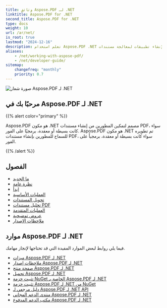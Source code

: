 ```yaml
---
title: وثائق Aspose.PDF لـ .NET
linktitle: Aspose.PDF for .NET
second_title: Aspose.PDF for .NET
type: docs
weight: 10
url: /ar/net/
is_root: true
lastmod: "2024-12-16"
description: تعلم استخدام Aspose.PDF .NET لإنشاء تطبيقات لمعالجة مستندات PDF على أي منصة باستخدام C#، VB. استعراض الدروس، أكواد العينة، والمزيد.
aliases:
    - /net/working-with-aspose-pdf/
    - /net/developer-guide/
sitemap:
    changefreq: "monthly"
    priority: 0.7
---
```

![صورة شعار Aspose.PDF لـ .NET](aspose_pdf-for-net.png)

## مرحبًا بك في Aspose.PDF لـ .NET

{{% alert color="primary" %}}

Aspose.PDF هو مكون .NET مصمم لتمكين المطورين من إنشاء مستندات PDF، سواء كانت بسيطة أو معقدة، برمجيًا على الفور.
Aspose.PDF هو مكون .NET تم تطويره للسماح للمطورين بإنشاء مستندات PDF، سواء كانت بسيطة أو معقدة، برمجياً على الفور.

{{% /alert %}}

## الفصول

- [ما الجديد](/pdf/ar/net/whatsnew/)
- [نظرة عامة](/pdf/ar/net/overview/)
- [ابدأ](/pdf/ar/net/get-started/)
- [العمليات الأساسية](/pdf/ar/net/basic-operations/)
- [تحويل المستندات](/pdf/ar/net/converting/)
- [تحليل مستندات PDF](/pdf/ar/net/parsing/)
- [العمليات المتقدمة](/pdf/ar/net/advanced-operations/)
- [عروض توضيحية](/pdf/ar/net/showcases/)
- [ملاحظات الإصدار](https://releases.aspose.com/pdf/net/release-notes/)

## موارد Aspose.PDF لـ .NET

فيما يلي روابط لبعض الموارد المفيدة التي قد تحتاجها لإنجاز مهامك.

- [ميزات Aspose.PDF لـ .NET](/pdf/ar/net/key-features/)
- [ملاحظات إصدار Aspose.PDF لـ .NET](https://releases.aspose.com/pdf/net/release-notes/)
- [صفحة منتج Aspose.PDF لـ .NET](https://products.aspose.com/pdf/net/)
- [تحميل Aspose.PDF لـ .NET](https://releases.aspose.com/pdf/net/)
- [تثبيت حزمة NuGet الخاصة بـ Aspose.PDF لـ .NET](https://www.nuget.org/packages/Aspose.PDF/)
- [تثبيت حزمة Aspose.PDF لـ .NET من NuGet](https://www.nuget.org/packages/Aspose.PDF/)
- [دليل مرجعي لـ Aspose.PDF لـ .NET API](https://reference.aspose.com/pdf/net)
- [منتدى الدعم المجاني Aspose.PDF لـ .NET](https://forum.aspose.com/c/pdf/10)
- [مكتب الدعم المدفوع Aspose.PDF لـ .NET](https://helpdesk.aspose.com/)
